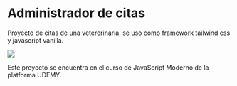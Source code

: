 # Administrador de citas
Proyecto de citas de una vetererinaria, se uso como framework tailwind css y javascript vanilla.

<image
src="img/preview.png"
caption="Vista previa">


Este proyecto se encuentra en el curso de JavaScript Moderno de la platforma UDEMY.